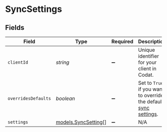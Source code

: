 # SyncSettings


## Fields

| Field                                                                                                                           | Type                                                                                                                            | Required                                                                                                                        | Description                                                                                                                     |
| ------------------------------------------------------------------------------------------------------------------------------- | ------------------------------------------------------------------------------------------------------------------------------- | ------------------------------------------------------------------------------------------------------------------------------- | ------------------------------------------------------------------------------------------------------------------------------- |
| `clientId`                                                                                                                      | *string*                                                                                                                        | :heavy_minus_sign:                                                                                                              | Unique identifier for your client in Codat.                                                                                     |
| `overridesDefaults`                                                                                                             | *boolean*                                                                                                                       | :heavy_minus_sign:                                                                                                              | Set to `True` if you want to override the default [sync settings](https://docs.codat.io/knowledge-base/advanced-sync-settings). |
| `settings`                                                                                                                      | [models.SyncSetting](../models/syncsetting.md)[]                                                                                | :heavy_minus_sign:                                                                                                              | N/A                                                                                                                             |